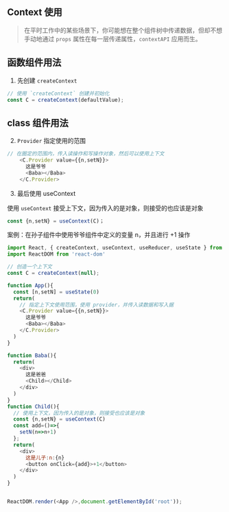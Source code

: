 ## Context 使用

> 在平时工作中的某些场景下，你可能想在整个组件树中传递数据，但却不想手动地通过 `props` 属性在每一层传递属性，`contextAPI` 应用而生。

## 函数组件用法

1. 先创建 `createContext`

```js
// 使用 `createContext` 创建并初始化
const C = createContext(defaultValue);
```
## class 组件用法

2. `Provider` 指定使用的范围

```js
// 在圈定的范围内，传入读操作和写操作对象，然后可以使用上下文
    <C.Provider value={{n,setN}}>
      这是爷爷
      <Baba></Baba>
    </C.Provider>
```

3. 最后使用 useContext

使用 `useContext` 接受上下文，因为传入的是对象，则接受的也应该是对象

```js
const {n,setN} = useContext(C)；
```


案例：在孙子组件中使用爷爷组件中定义的变量 n，并且进行 +1 操作

```js
import React, { createContext, useContext, useReducer, useState } from 'react'
import ReactDOM from 'react-dom'

// 创造一个上下文
const C = createContext(null);

function App(){
  const [n,setN] = useState(0)
  return(
    // 指定上下文使用范围，使用 provider，并传入读数据和写入据
    <C.Provider value={{n,setN}}>
      这是爷爷
      <Baba></Baba>
    </C.Provider>
  )
}

function Baba(){
  return(
    <div>
      这是爸爸
      <Child></Child>
    </div>
  )
}
function Child(){
  // 使用上下文，因为传入的是对象，则接受也应该是对象
  const {n,setN} = useContext(C)
  const add=()=>{
    setN(n=>n+1)
  };
  return(
    <div>
      这是儿子:n:{n}
      <button onClick={add}>+1</button>
    </div>
  )
}


ReactDOM.render(<App />,document.getElementById('root'));
```